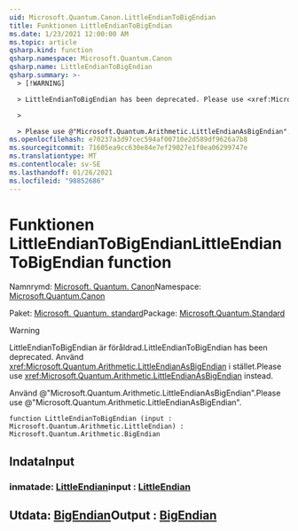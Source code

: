 ```yaml
---
uid: Microsoft.Quantum.Canon.LittleEndianToBigEndian
title: Funktionen LittleEndianToBigEndian
ms.date: 1/23/2021 12:00:00 AM
ms.topic: article
qsharp.kind: function
qsharp.namespace: Microsoft.Quantum.Canon
qsharp.name: LittleEndianToBigEndian
qsharp.summary: >-
  > [!WARNING]

  > LittleEndianToBigEndian has been deprecated. Please use <xref:Microsoft.Quantum.Arithmetic.LittleEndianAsBigEndian> instead.

  >

  > Please use @"Microsoft.Quantum.Arithmetic.LittleEndianAsBigEndian".
ms.openlocfilehash: e70237a3d97cec594af00710e2d589df9626a7b8
ms.sourcegitcommit: 71605ea9cc630e84e7ef29027e1f0ea06299747e
ms.translationtype: MT
ms.contentlocale: sv-SE
ms.lasthandoff: 01/26/2021
ms.locfileid: "98852686"
---
```

# <a name="littleendiantobigendian-function"></a><span data-ttu-id="44151-102">Funktionen LittleEndianToBigEndian</span><span class="sxs-lookup"><span data-stu-id="44151-102">LittleEndianToBigEndian function</span></span>

<span data-ttu-id="44151-103">Namnrymd: [Microsoft. Quantum. Canon](xref:Microsoft.Quantum.Canon)</span><span class="sxs-lookup"><span data-stu-id="44151-103">Namespace: [Microsoft.Quantum.Canon](xref:Microsoft.Quantum.Canon)</span></span>

<span data-ttu-id="44151-104">Paket: [Microsoft. Quantum. standard](https://nuget.org/packages/Microsoft.Quantum.Standard)</span><span class="sxs-lookup"><span data-stu-id="44151-104">Package: [Microsoft.Quantum.Standard](https://nuget.org/packages/Microsoft.Quantum.Standard)</span></span>


> [!WARNING]
> <span data-ttu-id="44151-105">LittleEndianToBigEndian är föråldrad.</span><span class="sxs-lookup"><span data-stu-id="44151-105">LittleEndianToBigEndian has been deprecated.</span></span> <span data-ttu-id="44151-106">Använd <xref:Microsoft.Quantum.Arithmetic.LittleEndianAsBigEndian> i stället.</span><span class="sxs-lookup"><span data-stu-id="44151-106">Please use <xref:Microsoft.Quantum.Arithmetic.LittleEndianAsBigEndian> instead.</span></span>
>
> <span data-ttu-id="44151-107">Använd @"Microsoft.Quantum.Arithmetic.LittleEndianAsBigEndian".</span><span class="sxs-lookup"><span data-stu-id="44151-107">Please use @"Microsoft.Quantum.Arithmetic.LittleEndianAsBigEndian".</span></span>



```qsharp
function LittleEndianToBigEndian (input : Microsoft.Quantum.Arithmetic.LittleEndian) : Microsoft.Quantum.Arithmetic.BigEndian
```


## <a name="input"></a><span data-ttu-id="44151-108">Indata</span><span class="sxs-lookup"><span data-stu-id="44151-108">Input</span></span>

### <a name="input--littleendian"></a><span data-ttu-id="44151-109">inmatade: [LittleEndian](xref:Microsoft.Quantum.Arithmetic.LittleEndian)</span><span class="sxs-lookup"><span data-stu-id="44151-109">input : [LittleEndian](xref:Microsoft.Quantum.Arithmetic.LittleEndian)</span></span>





## <a name="output--bigendian"></a><span data-ttu-id="44151-110">Utdata: [BigEndian](xref:Microsoft.Quantum.Arithmetic.BigEndian)</span><span class="sxs-lookup"><span data-stu-id="44151-110">Output : [BigEndian](xref:Microsoft.Quantum.Arithmetic.BigEndian)</span></span>

